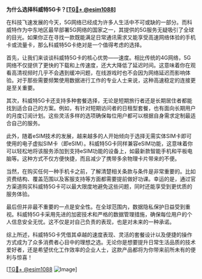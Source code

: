 **为什么选择科威特5G卡？[[TG💪+ @esim1088](https://t.me/s/esim1088)]**

在科技飞速发展的今天，5G网络已经成为许多人生活中不可或缺的一部分。而科威特作为中东地区最早部署5G网络的国家之一，其提供的5G服务无疑吸引了全球的目光。如果你正在寻找一款既能满足日常通讯需求又能享受高速网络体验的手机卡或流量卡，那么科威特5G卡绝对是一个值得考虑的选择。

首先，让我们来谈谈科威特5G卡的核心优势——速度。相比传统的4G网络，5G网络不仅提供了更快的下载和上传速度，还大大降低了延迟时间。这意味着你在观看高清视频时几乎不会遇到缓冲问题，在线游戏时也不会因为网络延迟而影响体验。对于那些需要频繁使用数据进行工作的专业人士来说，这种高速稳定的连接更是至关重要。

其次，科威特5G卡还支持多种套餐选择，无论是短期旅行者还是长期居住者都能找到适合自己的方案。例如，有针对短期访问者的日租型套餐，也有面向长期用户的月度订阅计划。这些灵活多样的选项确保每位用户都可以根据自身需求定制最适合自己的服务。

此外，随着eSIM技术的发展，越来越多的人开始倾向于选择无需实体SIM卡即可使用的电子虚拟SIM卡（即eSIM）。科威特5G卡同样兼容eSIM功能，这意味着你可以轻松地将该服务添加到支持eSIM功能的设备上，如最新款智能手机和平板电脑等。这种方式不仅方便快捷，而且减少了携带多余物理卡片带来的不便。

当然，在购买任何一种手机卡之前，了解清楚相关条款与条件是非常重要的。比如资费结构、覆盖范围以及客服支持等方面都需要提前做好功课。幸运的是，通过官方渠道购买科威特5G卡可以最大限度地避免这些问题，同时还能享受到更优质的服务体验。

最后但并非最不重要的一点是安全性。在全球范围内，数据隐私保护日益受到重视。科威特5G卡采用先进的加密技术和严格的数据管理措施，确保每位用户的个人信息安全无忧。这不仅是对自己负责的表现，也是对未来的一种承诺。

综上所述，科威特5G卡凭借其卓越的速度表现、灵活的套餐设计以及便捷的操作方式成为了众多消费者心目中的理想之选。无论你是想要提升日常生活品质的技术爱好者，还是希望优化工作效率的企业人士，这款产品都将为你带来前所未有的便利与惊喜！

[[TG💪+ @esim1088](https://t.me/s/esim1088) ![Image](https://i.postimg.cc/4NQfJmqS/Snipaste-2025-05-13-00-14-12.png)]